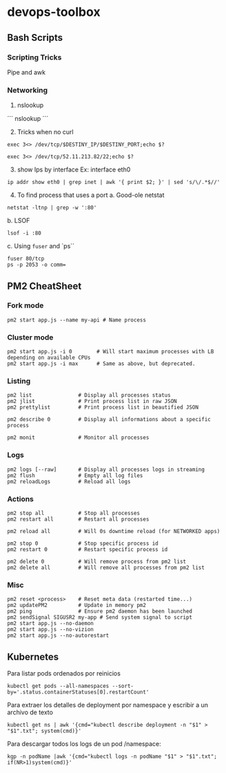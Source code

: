 # devops-toolbox

## Bash Scripts

### Scripting Tricks

Pipe and awk

### Networking

1. nslookup

´´´
nslookup
´´´

2. Tricks when no curl 
```
exec 3<> /dev/tcp/$DESTINY_IP/$DESTINY_PORT;echo $?

exec 3<> /dev/tcp/52.11.213.82/22;echo $?
```

3. show Ips by interface
Ex: interface eth0
```
ip addr show eth0 | grep inet | awk '{ print $2; }' | sed 's/\/.*$//'
```
4. To find process that uses a port
a. Good-ole netstat
```
netstat -ltnp | grep -w ':80' 
```
b. LSOF
```
lsof -i :80 
```
c. Using `fuser` and `ps``
```
fuser 80/tcp
ps -p 2053 -o comm=
```
## PM2 CheatSheet
### Fork mode
`pm2 start app.js --name my-api # Name process`

### Cluster mode
```
pm2 start app.js -i 0        # Will start maximum processes with LB depending on available CPUs
pm2 start app.js -i max      # Same as above, but deprecated.
```


### Listing
```
pm2 list               # Display all processes status
pm2 jlist              # Print process list in raw JSON
pm2 prettylist         # Print process list in beautified JSON

pm2 describe 0         # Display all informations about a specific process

pm2 monit              # Monitor all processes
```

### Logs

```
pm2 logs [--raw]       # Display all processes logs in streaming
pm2 flush              # Empty all log files
pm2 reloadLogs         # Reload all logs
```

### Actions

```
pm2 stop all           # Stop all processes
pm2 restart all        # Restart all processes

pm2 reload all         # Will 0s downtime reload (for NETWORKED apps)

pm2 stop 0             # Stop specific process id
pm2 restart 0          # Restart specific process id

pm2 delete 0           # Will remove process from pm2 list
pm2 delete all         # Will remove all processes from pm2 list
```
### Misc
```
pm2 reset <process>    # Reset meta data (restarted time...)
pm2 updatePM2          # Update in memory pm2
pm2 ping               # Ensure pm2 daemon has been launched
pm2 sendSignal SIGUSR2 my-app # Send system signal to script
pm2 start app.js --no-daemon
pm2 start app.js --no-vizion
pm2 start app.js --no-autorestart
```
## Kubernetes

Para listar pods ordenados por reinicios
```
kubectl get pods --all-namespaces --sort-by='.status.containerStatuses[0].restartCount'
```
Para extraer los detalles de deployment por namespace y escribir a un archivo de texto
```
kubectl get ns | awk '{cmd="kubectl describe deployment -n "$1" > "$1".txt"; system(cmd)}'
```

Para descargar todos los logs de un pod /namespace:
```
kgp -n podName |awk '{cmd="kubectl logs -n podName "$1" > "$1".txt"; if(NR>1)system(cmd)}'
```
